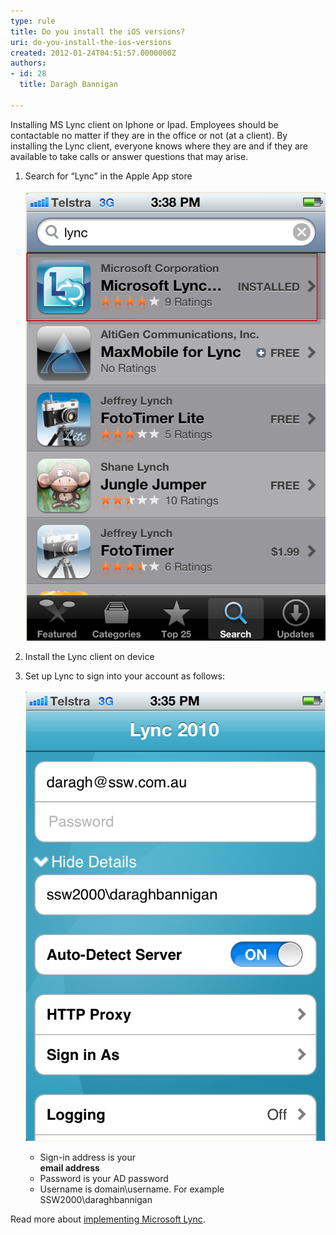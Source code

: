 ```yaml
---
type: rule
title: Do you install the iOS versions?
uri: do-you-install-the-ios-versions
created: 2012-01-24T04:51:57.0000000Z
authors:
- id: 28
  title: Daragh Bannigan

---
```


Installing MS Lync client on Iphone or Ipad. Employees should be contactable no matter if they are in the office or not  (at a client). By installing the Lync client, everyone knows where they are and if they are available to take calls or answer questions that may arise. 
1. Search for “Lync” in the Apple App store <br>      
![ Search for Lync application in App store.](Lync1.png)

2. Install the Lync client on device
3. Set up Lync to sign into your account as follows: <br>      
![ you just need to enter 3 fields](Lync2.png)

    - Sign-in address is your <br>            **email address**
    - Password is your AD password​
    - Username is domain\username. For example SSW2000\daraghbannigan​


Read more about     [​implementing Microsoft Lync](http://www.ssw.com.au/ssw/Consulting/Lync.aspx).
​
